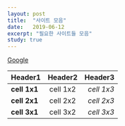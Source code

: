 ```yaml
---
layout: post
title:  "사이트 모음"
date:   2019-06-12
excerpt: "필요한 사이트들 모음"
study: true
---
```



[Google](http://www.google.co.kr)

|  <center>Header1</center> |  <center>Header2</center> |  <center>Header3</center> |
|:--------|:--------:|--------:|
|**cell 1x1** | <center>cell 1x2 </center> |*cell 1x3* |
|**cell 2x1** | <center>cell 2x2 </center> |*cell 2x3* |
|**cell 3x1** | <center>cell 3x2 </center> |*cell 3x3* |

